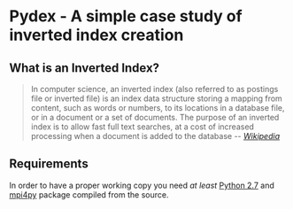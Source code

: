 # Pydex - A simple case study of inverted index creation

## What is an Inverted Index?

> In computer science, an inverted index (also referred to as postings
> file or inverted file) is an index data structure storing a mapping from
> content, such as words or numbers, to its locations in a database file,
> or in a document or a set of documents. The purpose of an inverted index
> is to allow fast full text searches, at a cost of increased processing
> when a document is added to the database
> -- <cite>[Wikipedia][1]</cite>

[1]:http://en.wikipedia.org/wiki/Inverted_index

## Requirements

In order to have a proper working copy you need *at least* [Python
2.7](http://) and [mpi4py](http://) package compiled from the source.
